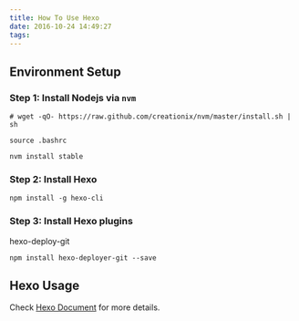 ```yaml
---
title: How To Use Hexo
date: 2016-10-24 14:49:27
tags:
---
```


## Environment Setup

### Step 1: Install Nodejs via `nvm`

```
# wget -qO- https://raw.github.com/creationix/nvm/master/install.sh | sh
```

```
source .bashrc
```

```
nvm install stable
```


### Step 2: Install Hexo


```
npm install -g hexo-cli
```

### Step 3: Install Hexo plugins

hexo-deploy-git

```
npm install hexo-deployer-git --save
```


## Hexo Usage

Check [Hexo Document](https://hexo.io/docs/) for more details.
